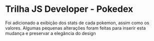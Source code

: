 # Trilha JS Developer - Pokedex

Foi adicionado a exibição dos stats de cada pokemon, assim como os valores. Algumas pequenas alterações foram feitas para inserir esta mudança e preservar a elegância do design